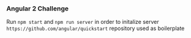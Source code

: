 ### Angular 2 Challenge
Run `npm start` and `npm run server` in order to initalize server
`https://github.com/angular/quickstart` repository used as boilerplate